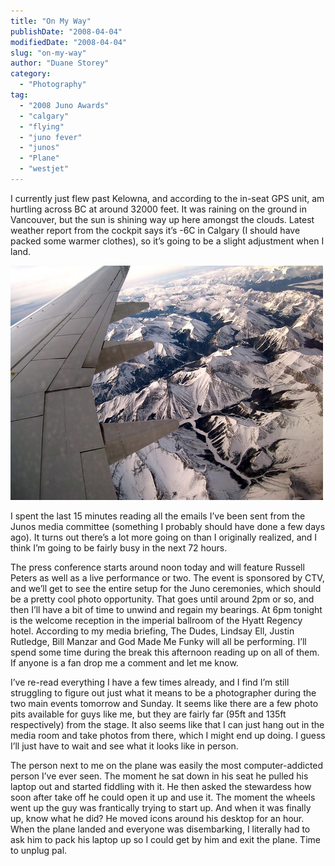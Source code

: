 ```yaml
---
title: "On My Way"
publishDate: "2008-04-04"
modifiedDate: "2008-04-04"
slug: "on-my-way"
author: "Duane Storey"
category:
  - "Photography"
tag:
  - "2008 Juno Awards"
  - "calgary"
  - "flying"
  - "juno fever"
  - "junos"
  - "Plane"
  - "westjet"
---
```


I currently just flew past Kelowna, and according to the in-seat GPS unit, am hurtling across BC at around 32000 feet. It was raining on the ground in Vancouver, but the sun is shining way up here amongst the clouds. Latest weather report from the cockpit says it’s -6C in Calgary (I should have packed some warmer clothes), so it’s going to be a slight adjustment when I land.

[![](_images/on-my-way-1.jpg)](http://flickr.com/photos/duanestorey/2387917492/)

I spent the last 15 minutes reading all the emails I’ve been sent from the Junos media committee (something I probably should have done a few days ago). It turns out there’s a lot more going on than I originally realized, and I think I’m going to be fairly busy in the next 72 hours.

The press conference starts around noon today and will feature Russell Peters as well as a live performance or two. The event is sponsored by CTV, and we’ll get to see the entire setup for the Juno ceremonies, which should be a pretty cool photo opportunity. That goes until around 2pm or so, and then I’ll have a bit of time to unwind and regain my bearings. At 6pm tonight is the welcome reception in the imperial ballroom of the Hyatt Regency hotel. According to my media briefing, The Dudes, Lindsay Ell, Justin Rutledge, Bill Manzar and God Made Me Funky will all be performing. I’ll spend some time during the break this afternoon reading up on all of them. If anyone is a fan drop me a comment and let me know.

I’ve re-read everything I have a few times already, and I find I’m still struggling to figure out just what it means to be a photographer during the two main events tomorrow and Sunday. It seems like there are a few photo pits available for guys like me, but they are fairly far (95ft and 135ft respectively) from the stage. It also seems like that I can just hang out in the media room and take photos from there, which I might end up doing. I guess I’ll just have to wait and see what it looks like in person.

The person next to me on the plane was easily the most computer-addicted person I’ve ever seen. The moment he sat down in his seat he pulled his laptop out and started fiddling with it. He then asked the stewardess how soon after take off he could open it up and use it. The moment the wheels went up the guy was frantically trying to start up. And when it was finally up, know what he did? He moved icons around his desktop for an hour. When the plane landed and everyone was disembarking, I literally had to ask him to pack his laptop up so I could get by him and exit the plane. Time to unplug pal.